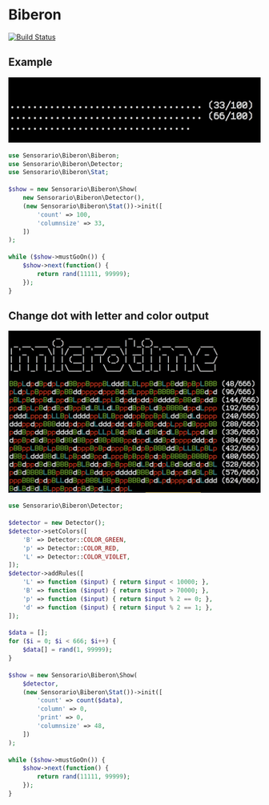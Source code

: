 # Biberon

[![Build Status](https://travis-ci.org/sensorario/biberon.svg?branch=master)](https://travis-ci.org/sensorario/biberon)

## Example

![biberon2.png](biberon2.png)

```php
use Sensorario\Biberon\Biberon;
use Sensorario\Biberon\Detector;
use Sensorario\Biberon\Stat;

$show = new Sensorario\Biberon\Show(
    new Sensorario\Biberon\Detector(),
    (new Sensorario\Biberon\Stat())->init([
        'count' => 100,
        'columnsize' => 33,
    ])
);

while ($show->mustGoOn()) {
    $show->next(function() {
        return rand(11111, 99999);
    });
}
```

## Change dot with letter and color output

![biberon_microtime.png](biberon_microtime.png)

```php
use Sensorario\Biberon\Detector;

$detector = new Detector();
$detector->setColors([
    'B' => Detector::COLOR_GREEN,
    'p' => Detector::COLOR_RED,
    'L' => Detector::COLOR_VIOLET,
]);
$detector->addRules([
    'L' => function ($input) { return $input < 10000; },
    'B' => function ($input) { return $input > 70000; },
    'p' => function ($input) { return $input % 2 == 0; },
    'd' => function ($input) { return $input % 2 == 1; },
]);

$data = [];
for ($i = 0; $i < 666; $i++) {
    $data[] = rand(1, 99999);
}

$show = new Sensorario\Biberon\Show(
    $detector,
    (new Sensorario\Biberon\Stat())->init([
        'count' => count($data),
        'column' => 0,
        'print' => 0,
        'columnsize' => 48,
    ])
);

while ($show->mustGoOn()) {
    $show->next(function() {
        return rand(11111, 99999);
    });
}
```
